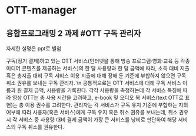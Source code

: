 # OTT-manager
## 융합프로그래밍 2 과제 #OTT 구독 관리자
자세한 설명은 ppt로 별첨

구독(정기 결제)하고 있는 OTT 서비스(인터넷을 통해 방송 프로그램·영화·교육 등 각종 미디어 콘텐츠를 제공하는 서비스)의 한 달 사용량과 한 달 금액에 따라, 소득 대비 지출 혹은 총지출 대비 구독 서비스 이용 지출에 대해 정해 둔 기준에 부합하지 않으면 구독 취소 권유를 보내는 구독 관리자. \n
공통적으로는 OTT 서비스에 대해 구독 서비스 이름과 원 결제 금액, 사용량을 기록한다. 각각 사용량을 측정하는데 각 서비스 특징에 따라 영상 OTT는 총 사용 시간을 고려하고, e-book 및 오디오 북 서비스(text OTT로 표현)는 총 이용 권수를 고려한다. 관리자는 각 서비스가 구독 유지 기준에 부합하는 지의 여부에 따라 사용자(혹은 서비스)에게 구독 유지 혹은 취소 권유를 보내는데, 취소 권유 시 각 서비스 중 사용량 대비 결제 금액이 가장 큰 서비스를 낭비로 판단하여 해당 서비스의 구독 취소를 권유한다.
